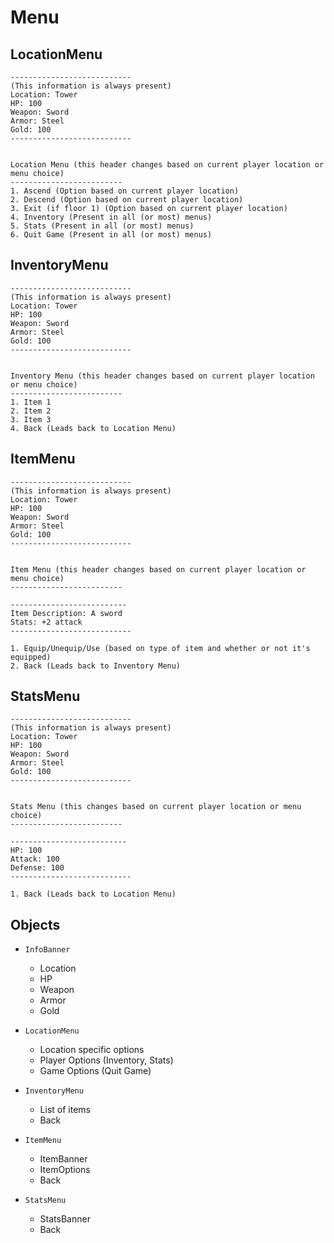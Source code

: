 # Menu

## LocationMenu
```
---------------------------
(This information is always present)
Location: Tower
HP: 100
Weapon: Sword
Armor: Steel
Gold: 100
---------------------------


Location Menu (this header changes based on current player location or menu choice)
-------------------------
1. Ascend (Option based on current player location)
2. Descend (Option based on current player location)
3. Exit (if floor 1) (Option based on current player location)
4. Inventory (Present in all (or most) menus)
5. Stats (Present in all (or most) menus)
6. Quit Game (Present in all (or most) menus)
```

## InventoryMenu
```
---------------------------
(This information is always present)
Location: Tower
HP: 100
Weapon: Sword
Armor: Steel
Gold: 100
---------------------------


Inventory Menu (this header changes based on current player location or menu choice)
-------------------------
1. Item 1
2. Item 2
3. Item 3
4. Back (Leads back to Location Menu)
```

## ItemMenu
```
---------------------------
(This information is always present)
Location: Tower
HP: 100
Weapon: Sword
Armor: Steel
Gold: 100
---------------------------


Item Menu (this header changes based on current player location or menu choice)
-------------------------

--------------------------
Item Description: A sword
Stats: +2 attack
---------------------------

1. Equip/Unequip/Use (based on type of item and whether or not it's equipped)
2. Back (Leads back to Inventory Menu)
```

## StatsMenu
```
---------------------------
(This information is always present)
Location: Tower
HP: 100
Weapon: Sword
Armor: Steel
Gold: 100
---------------------------


Stats Menu (this changes based on current player location or menu choice)
-------------------------

--------------------------
HP: 100
Attack: 100
Defense: 100
---------------------------

1. Back (Leads back to Location Menu)
```

## Objects

* `InfoBanner`
  * Location
  * HP
  * Weapon
  * Armor
  * Gold

* `LocationMenu`
  * Location specific options
  * Player Options (Inventory, Stats)
  * Game Options (Quit Game)
  
* `InventoryMenu`
  * List of items
  * Back
  
* `ItemMenu`
  * ItemBanner
  * ItemOptions
  * Back
  
* `StatsMenu`
  * StatsBanner
  * Back
  
  

